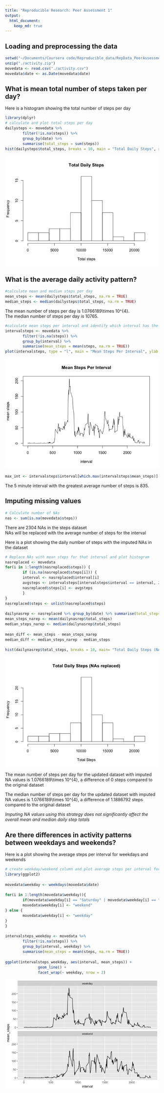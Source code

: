 ```yaml
---
title: "Reproducible Research: Peer Assessment 1"
output: 
  html_document:
    keep_md: true
---
```



## Loading and preprocessing the data

```r
setwd("~/Documents/Coursera code/Reproducible_data/RepData_PeerAssessment1-master/")
unzip("./activity.zip")
movedata <- read.csv("./activity.csv")
movedata$date <- as.Date(movedata$date)
```

## What is mean total number of steps taken per day?
Here is a histogram showing the total number of steps per day

```r
library(dplyr)
# calculate and plot total steps per day
dailysteps <- movedata %>% 
        filter(!is.na(steps)) %>%
        group_by(date) %>% 
        summarise(total_steps = sum(steps))
hist(dailysteps$total_steps, breaks = 10, main = "Total Daily Steps", xlab = "Total steps")
```

![](PA1_template_files/figure-html/total_daily_steps_hist-1.png)<!-- -->

## What is the average daily activity pattern?


```r
#calculate mean and median steps per day
mean_steps <- mean(dailysteps$total_steps, na.rm = TRUE)
median_steps <- median(dailysteps$total_steps, na.rm = TRUE)
```
The mean number of steps per day is 1.0766189\times 10^{4}.  
The median number of steps per day is 10765.


```r
#calculate mean steps per interval and identify which interval has the highest average
intervalsteps <- movedata %>% 
        filter(!is.na(steps)) %>% 
        group_by(interval) %>% 
        summarise(mean_steps = mean(steps, na.rm = TRUE))
plot(intervalsteps, type = "l", main = "Mean Steps Per Interval", ylab = "mean steps")
```

![](PA1_template_files/figure-html/steps_per_interval-1.png)<!-- -->

```r
max_int <- intervalsteps$interval[which.max(intervalsteps$mean_steps)]
```
The 5 minute interval with the greatest average number of steps is 835.


## Imputing missing values

```r
# Calculate number of NAs
nas <- sum(is.na(movedata$steps))
```
There are 2304 NAs in the steps dataset  
NAs will be replaced with the average number of steps for the interval

Here is a plot showing the daily number of steps with the imputed NAs in the dataset

```r
# Replace NAs with mean steps for that interval and plot histogram
nasreplaced <- movedata
for(i in 1:length(nasreplaced$steps)) {
        if (is.na(nasreplaced$steps[i])) {
        interval <- nasreplaced$interval[i]
        avgsteps <- intervalsteps[intervalsteps$interval == interval, 2]
        nasreplaced$steps[i] <- avgsteps
        }
}
nasreplaced$steps <- unlist(nasreplaced$steps)

dailynasrep <- nasreplaced %>% group_by(date) %>% summarise(total_steps = sum(steps))
mean_steps_narep <- mean(dailynasrep$total_steps)
median_steps_narep <- median(dailynasrep$total_steps)

mean_diff <- mean_steps - mean_steps_narep 
median_diff <- median_steps_narep - median_steps

hist(dailynasrep$total_steps, breaks = 10, main= "Total Daily Steps (NAs replaced)", xlab = "Total Steps")
```

![](PA1_template_files/figure-html/daily_steps_imputed_NAs_hist-1.png)<!-- -->

The mean number of steps per day for the updated dataset with imputed NA values is 1.0766189\times 10^{4}, a difference of 0 steps compared to the original dataset 

The median number of steps per day for the updated dataset with imputed NA values is 1.0766189\times 10^{4}, a difference of 1.1886792 steps compared to the original dataset

*Imputing NA values using this strategy does not significantly affect the overall mean and median daily step totals*

## Are there differences in activity patterns between weekdays and weekends?
Here is a plot showing the average steps per interval for weekdays and weekends

```r
# create weekday/weekend column and plot average steps per interval for weekdays and weekends
library(ggplot2)

movedata$weekday <- weekdays(movedata$date)

for(i in 1:length(movedata$weekday)){
        if(movedata$weekday[i] == "Saturday" | movedata$weekday[i] == "Sunday") {
        movedata$weekday[i] <- "weekend"
} else {
        movedata$weekday[i] <- "weekday"
}
}

intervalsteps_weekday <- movedata %>% 
        filter(!is.na(steps)) %>% 
        group_by(interval, weekday) %>% 
        summarise(mean_steps = mean(steps, na.rm = TRUE))

ggplot(intervalsteps_weekday, aes(interval, mean_steps)) + 
               geom_line() +
               facet_wrap(~ weekday, nrow = 2)
```

![](PA1_template_files/figure-html/weekday_vs_weekend_panel_plot-1.png)<!-- -->
        
